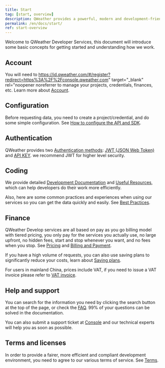 ```yaml
---
title: Start
tag: [start, overview]
description: QWeather provides a powerful, modern and development-friendly weather data service, this document will introduce some basic concepts for getting started and understanding how we work.
permalink: /en/docs/start/
ref: start-overview
---
```


Welcome to QWeather Developer Services, this document will introduce some basic concepts for getting started and understanding how we work.

## Account

You will need to https://id.qweather.com/#/register?redirect=https%3A%2F%2Fconsole.qweather.com" target="_blank" rel="noopener noreferrer to manage your projects, credentials, finances, etc. Learn more about [Account](/en/docs/account/). 

## Configuration

Before requesting data, you need to create a project/credential, and do some simple configuration. See [How to configure the API and SDK](/en/docs/configuration/).

## Authentication

QWeather provides two [Authentication methods](/en/docs/configuration/authentication/): [JWT (JSON Web Token)](/en/docs/configuration/authentication/#json-web-token/) and [API KEY](/en/docs/configuration/authentication/#api-key/). we recommend JWT for higher level security.

## Coding

We provide detailed [Development Documentation](/en/docs/api/) and [Useful Resources](/docs/resource/), which can help developers do their work more efficiently.

Also, here are some common practices and experiences when using our services so you can get the data quickly and easily. See [Best Practices](/en/docs/best-practices/).

## Finance

QWeather Develop services are all based on pay as you go billing model with tiered pricing, you only pay for the services you actually use, no large upfront, no hidden fees, start and stop whenever you want, and no fees when you stop. See [Pricing](/en/docs/finance/pricing/) and [Billing and Payment](/en/docs/finance/billing-and-payment/).

If you have a high volume of requests, you can also use saving plans to significantly reduce your costs, learn about [Saving plans](/en/docs/finance/saving-plans/).

For users in mainland China, prices include VAT, if you need to issue a VAT invoice please refer to [VAT invoice](/en/docs/finance/vat-invoice/).

## Help and support

You can search for the information you need by clicking the search button at the top of the page, or check the [FAQ](/en/help/). 99% of your questions can be solved in the documentation.

You can also submit a support ticket at [Console](https://console.qweather.com) and our technical experts will help you as soon as possible.

## Terms and licenses

In order to provide a fairer, more efficient and compliant development environment, you need to agree to our various terms of service. See [Terms](/en/docs/terms/).


